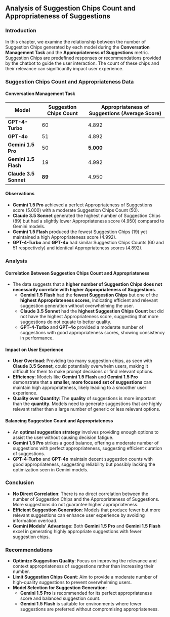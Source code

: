 ## Analysis of Suggestion Chips Count and Appropriateness of Suggestions

### Introduction

In this chapter, we examine the relationship between the number of Suggestion Chips generated by each model during the **Conversation Management Task** and the **Appropriateness of Suggestions** metric. Suggestion Chips are predefined responses or recommendations provided by the chatbot to guide the user interaction. The count of these chips and their relevance can significantly impact user experience.

### Suggestion Chips Count and Appropriateness Data

#### Conversation Management Task

| Model                   | Suggestion Chips Count | Appropriateness of Suggestions (Average Score) |
|-------------------------|------------------------|-----------------------------------------------|
| **GPT-4-Turbo**         | 60                     | 4.892                                         |
| **GPT-4o**              | 51                     | 4.892                                         |
| **Gemini 1.5 Pro**      | 50                     | **5.000**                                     |
| **Gemini 1.5 Flash**    | 19                     | 4.992                                         |
| **Claude 3.5 Sonnet**   | **89**                 | 4.950                                         |

#### Observations

- **Gemini 1.5 Pro** achieved a perfect Appropriateness of Suggestions score (5.000) with a moderate Suggestion Chips Count (50).
- **Claude 3.5 Sonnet** generated the highest number of Suggestion Chips (89) but had a slightly lower Appropriateness score (4.950) compared to Gemini models.
- **Gemini 1.5 Flash** produced the fewest Suggestion Chips (19) yet maintained a high Appropriateness score (4.992).
- **GPT-4-Turbo** and **GPT-4o** had similar Suggestion Chips Counts (60 and 51 respectively) and identical Appropriateness scores (4.892).

### Analysis

#### Correlation Between Suggestion Chips Count and Appropriateness

- The data suggests that a **higher number of Suggestion Chips does not necessarily correlate with higher Appropriateness of Suggestions**.
  - **Gemini 1.5 Flash** had the **fewest Suggestion Chips** but one of the **highest Appropriateness scores**, indicating efficient and relevant suggestion generation without overwhelming the user.
  - **Claude 3.5 Sonnet** had the **highest Suggestion Chips Count** but did not have the highest Appropriateness score, suggesting that more suggestions do not equate to better quality.
  - **GPT-4-Turbo** and **GPT-4o** provided a moderate number of suggestions with good appropriateness scores, showing consistency in performance.

#### Impact on User Experience

- **User Overload**: Providing too many suggestion chips, as seen with **Claude 3.5 Sonnet**, could potentially overwhelm users, making it difficult for them to make prompt decisions or find relevant options.
- **Efficiency**: Models like **Gemini 1.5 Flash** and **Gemini 1.5 Pro** demonstrate that a **smaller, more focused set of suggestions** can maintain high appropriateness, likely leading to a smoother user experience.
- **Quality over Quantity**: The **quality** of suggestions is more important than the **quantity**. Models need to generate suggestions that are highly relevant rather than a large number of generic or less relevant options.

#### Balancing Suggestion Count and Appropriateness

- An **optimal suggestion strategy** involves providing enough options to assist the user without causing decision fatigue.
- **Gemini 1.5 Pro** strikes a good balance, offering a moderate number of suggestions with perfect appropriateness, suggesting efficient curation of suggestions.
- **GPT-4-Turbo** and **GPT-4o** maintain decent suggestion counts with good appropriateness, suggesting reliability but possibly lacking the optimization seen in Gemini models.

### Conclusion

- **No Direct Correlation**: There is no direct correlation between the number of Suggestion Chips and the Appropriateness of Suggestions. More suggestions do not guarantee higher appropriateness.
- **Efficient Suggestion Generation**: Models that produce fewer but more relevant suggestions can enhance user experience by avoiding information overload.
- **Gemini Models' Advantage**: Both **Gemini 1.5 Pro** and **Gemini 1.5 Flash** excel in generating highly appropriate suggestions with fewer suggestion chips.

### Recommendations

- **Optimize Suggestion Quality**: Focus on improving the relevance and context appropriateness of suggestions rather than increasing their number.
- **Limit Suggestion Chips Count**: Aim to provide a moderate number of high-quality suggestions to prevent overwhelming users.
- **Model Selection for Suggestion Generation**:
  - **Gemini 1.5 Pro** is recommended for its perfect appropriateness score and balanced suggestion count.
  - **Gemini 1.5 Flash** is suitable for environments where fewer suggestions are preferred without compromising appropriateness.
